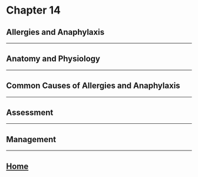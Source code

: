 # Chapter 14
## Allergies and Anaphylaxis

---

## Anatomy and Physiology

---

## Common Causes of Allergies and Anaphylaxis

---

## Assessment

---

## Management

---

## [Home](./index.html)